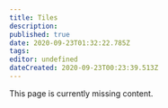 ```yaml
---
title: Tiles
description: 
published: true
date: 2020-09-23T01:32:22.785Z
tags: 
editor: undefined
dateCreated: 2020-09-23T00:23:39.513Z
---
```


This page is currently missing content.